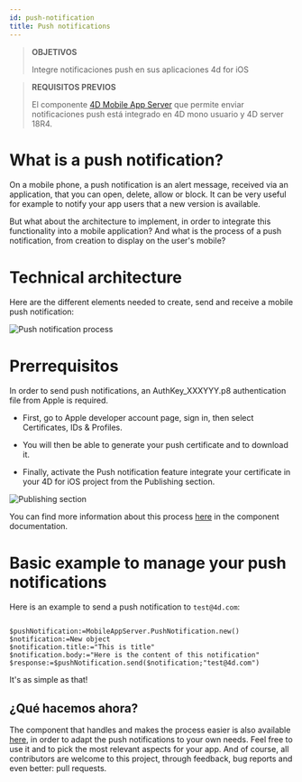 ```yaml
---
id: push-notification
title: Push notifications
---
```


> **OBJETIVOS**
> 
> Integre notificaciones push en sus aplicaciones 4d for iOS

> **REQUISITOS PREVIOS**
> 
> El componente [4D Mobile App Server](https://github.com/4d-for-ios/4D-Mobile-App-Server) que permite enviar notificaciones push está integrado en 4D mono usuario y 4D server 18R4.

# What is a push notification?

On a mobile phone, a push notification is an alert message, received via an application, that you can open, delete, allow or block. It can be very useful for example to notify your app users that a new version is available.

But what about the architecture to implement, in order to integrate this functionality into a mobile application? And what is the process of a push notification, from creation to display on the user's mobile?

# Technical architecture

Here are the different elements needed to create, send and receive a mobile push notification:

![Push notification process](assets/en/push-notification/4D-for-ios-push-notification.png)

# Prerrequisitos

In order to send push notifications, an AuthKey_XXXYYY.p8 authentication file from Apple is required.

* First, go to Apple developer account page, sign in, then select Certificates, IDs & Profiles.

* You will then be able to generate your push certificate and to download it.

* Finally, activate the Push notification feature integrate your certificate in your 4D for iOS project from the Publishing section.

![Publishing section](assets/en/push-notification/push-notification-publishing-section.png)

You can find more information about this process [here](https://github.com/4d-for-ios/4D-Mobile-App-Server/blob/master/Documentation/Classes/PushNotification.md) in the component documentation.

# Basic example to manage your push notifications

Here is an example to send a push notification to `test@4d.com`:

```4d

$pushNotification:=MobileAppServer.PushNotification.new() 
$notification:=New object 
$notification.title:="This is title" 
$notification.body:="Here is the content of this notification" 
$response:=$pushNotification.send($notification;"test@4d.com")

```

It's as simple as that!


## ¿Qué hacemos ahora?

The component that handles and makes the process easier is also available [here](https://github.com/4d-for-ios/4D-Mobile-App-Server/blob/master/Documentation/Classes/PushNotification.md), in order to adapt the push notifications to your own needs. Feel free to use it and to pick the most relevant aspects for your app. And of course, all contributors are welcome to this project, through feedback, bug reports and even better: pull requests.



